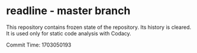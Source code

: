 # readline - master branch

This repository contains frozen state of the repository.
Its history is cleared. It is used only for static code
analysis with Codacy.

Commit Time: 1703050193